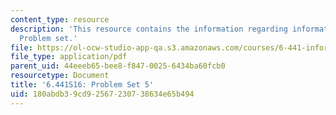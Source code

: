 ```yaml
---
content_type: resource
description: 'This resource contains the information regarding information theory:
  Problem set.'
file: https://ol-ocw-studio-app-qa.s3.amazonaws.com/courses/6-441-information-theory-spring-2016/180abdb39cd92567230738634e65b494_MIT6_441S16_problem_set5.pdf
file_type: application/pdf
parent_uid: 44eeeb65-bee8-f847-0025-6434ba60fcb0
resourcetype: Document
title: '6.441S16: Problem Set 5'
uid: 180abdb3-9cd9-2567-2307-38634e65b494
---
```

